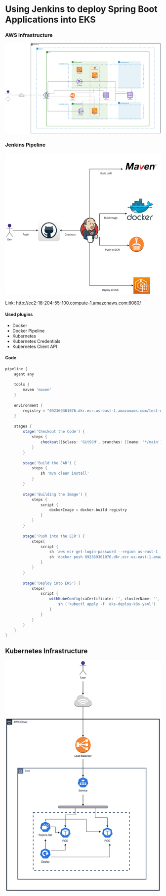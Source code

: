 # Using Jenkins to deploy Spring Boot Applications into EKS

### AWS Infrastructure

![Infrastructure](.files/EKS%20Veeva-AWS%20Infra.drawio.png)

### Jenkins Pipeline

![Infrastructure](.files/EKS%20Veeva-Jenkins.drawio.png)

Link: http://ec2-18-204-55-100.compute-1.amazonaws.com:8080/

#### Used plugins

- Docker
- Docker Pipeline
- Kubernetes
- Kubernetes Credentials
- Kubernetes Client API

#### Code

```groovy
pipeline {
    agent any
    
    tools {
        maven 'maven'
    }
    
    environment {
        registry = "092369361076.dkr.ecr.us-east-1.amazonaws.com/test-ecr"
    }
    
    stages {
        stage('Checkout the Code') {
            steps {
                checkout([$class: 'GitSCM', branches: [[name: '*/main']], doGenerateSubmoduleConfigurations: false, extensions: [], submoduleCfg: [], userRemoteConfigs: [[credentialsId: '', url: 'https://github.com/ricardorqr/springboot-app']]])
            }
        }

        stage('Build the JAR') {
            steps {
                sh 'mvn clean install'           
            }
        }
    
        stage('Building the Image') {
            steps {
                script {
                    dockerImage = docker.build registry 
                }
            }
        }
    
        stage('Push into the ECR') {
            steps{  
                script {
                    sh 'aws ecr get-login-password --region us-east-1 | docker login --username AWS --password-stdin 092369361076.dkr.ecr.us-east-1.amazonaws.com'
                    sh 'docker push 092369361076.dkr.ecr.us-east-1.amazonaws.com/test-ecr:latest'
                }
            }
        }
    
        stage('Deploy into EKS') {
            steps{   
                script {
                    withKubeConfig(caCertificate: '', clusterName: '', contextName: '', credentialsId: 'Kubeconfig', namespace: '', restrictKubeConfigAccess: false, serverUrl: '') {
                        sh ('kubectl apply -f  eks-deploy-k8s.yaml')
                    }
                }
            }
        }
    }
}
```

## Kubernetes Infrastructure

![Infrastructure](.files/EKS%20Veeva-Kubernetes.drawio.png)


